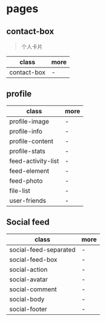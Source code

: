 # pages

## contact-box

> 个人卡片

| class       | more |
|-------------|------|
| contact-box | -    |

## profile

| class              | more |
|--------------------|------|
| profile-image      | -    |
| profile-info       | -    |
| profile-content    | -    |
| profile-stats      | -    |
| feed-activity-list | -    |
| feed-element       | -    |
| feed-photo         | -    |
| file-list          | -    |
| user-friends       | -    |

## Social feed

| class                 | more |
|-----------------------|------|
| social-feed-separated | -    |
| social-feed-box       | -    |
| social-action         | -    |
| social-avatar         | -    |
| social-comment        | -    |
| social-body           | -    |
| social-footer         | -    |
